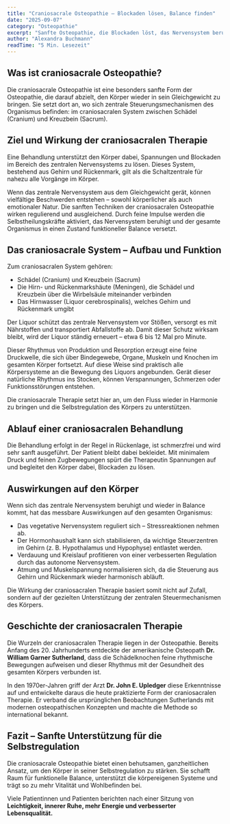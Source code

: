 ```yaml
---
title: "Craniosacrale Osteopathie – Blockaden lösen, Balance finden"
date: "2025-09-07"
category: "Osteopathie"
excerpt: "Sanfte Osteopathie, die Blockaden löst, das Nervensystem beruhigt und die Selbstheilung unterstützt."
author: "Alexandra Buchmann"
readTime: "5 Min. Lesezeit"
---
```

## Was ist craniosacrale Osteopathie?  

Die craniosacrale Osteopathie ist eine besonders sanfte Form der Osteopathie, die darauf abzielt, den Körper wieder in sein Gleichgewicht zu bringen. Sie setzt dort an, wo sich zentrale Steuerungsmechanismen des Organismus befinden: im craniosacralen System zwischen Schädel (Cranium) und Kreuzbein (Sacrum).

## Ziel und Wirkung der craniosacralen Therapie  

Eine Behandlung unterstützt den Körper dabei, Spannungen und Blockaden im Bereich des zentralen Nervensystems zu lösen. Dieses System, bestehend aus Gehirn und Rückenmark, gilt als die Schaltzentrale für nahezu alle Vorgänge im Körper.  

Wenn das zentrale Nervensystem aus dem Gleichgewicht gerät, können vielfältige Beschwerden entstehen – sowohl körperlicher als auch emotionaler Natur. Die sanften Techniken der craniosacralen Osteopathie wirken regulierend und ausgleichend. Durch feine Impulse werden die Selbstheilungskräfte aktiviert, das Nervensystem beruhigt und der gesamte Organismus in einen Zustand funktioneller Balance versetzt.  

## Das craniosacrale System – Aufbau und Funktion  

Zum craniosacralen System gehören:  
- Schädel (Cranium) und Kreuzbein (Sacrum)  
- Die Hirn- und Rückenmarkshäute (Meningen), die Schädel und Kreuzbein über die Wirbelsäule miteinander verbinden  
- Das Hirnwasser (Liquor cerebrospinalis), welches Gehirn und Rückenmark umgibt  

Der Liquor schützt das zentrale Nervensystem vor Stößen, versorgt es mit Nährstoffen und transportiert Abfallstoffe ab. Damit dieser Schutz wirksam bleibt, wird der Liquor ständig erneuert – etwa 6 bis 12 Mal pro Minute.  

Dieser Rhythmus von Produktion und Resorption erzeugt eine feine Druckwelle, die sich über Bindegewebe, Organe, Muskeln und Knochen im gesamten Körper fortsetzt. Auf diese Weise sind praktisch alle Körpersysteme an die Bewegung des Liquors angebunden. Gerät dieser natürliche Rhythmus ins Stocken, können Verspannungen, Schmerzen oder Funktionsstörungen entstehen.  

Die craniosacrale Therapie setzt hier an, um den Fluss wieder in Harmonie zu bringen und die Selbstregulation des Körpers zu unterstützen.  

## Ablauf einer craniosacralen Behandlung  

Die Behandlung erfolgt in der Regel in Rückenlage, ist schmerzfrei und wird sehr sanft ausgeführt. Der Patient bleibt dabei bekleidet. Mit minimalem Druck und feinen Zugbewegungen spürt die Therapeutin Spannungen auf und begleitet den Körper dabei, Blockaden zu lösen.  

## Auswirkungen auf den Körper  

Wenn sich das zentrale Nervensystem beruhigt und wieder in Balance kommt, hat das messbare Auswirkungen auf den gesamten Organismus:  

- Das vegetative Nervensystem reguliert sich – Stressreaktionen nehmen ab.  
- Der Hormonhaushalt kann sich stabilisieren, da wichtige Steuerzentren im Gehirn (z. B. Hypothalamus und Hypophyse) entlastet werden.  
- Verdauung und Kreislauf profitieren von einer verbesserten Regulation durch das autonome Nervensystem.  
- Atmung und Muskelspannung normalisieren sich, da die Steuerung aus Gehirn und Rückenmark wieder harmonisch abläuft.  

Die Wirkung der craniosacralen Therapie basiert somit nicht auf Zufall, sondern auf der gezielten Unterstützung der zentralen Steuermechanismen des Körpers.  

## Geschichte der craniosacralen Therapie  

Die Wurzeln der craniosacralen Therapie liegen in der Osteopathie. Bereits Anfang des 20. Jahrhunderts entdeckte der amerikanische Osteopath **Dr. William Garner Sutherland**, dass die Schädelknochen feine rhythmische Bewegungen aufweisen und dieser Rhythmus mit der Gesundheit des gesamten Körpers verbunden ist.  

In den 1970er-Jahren griff der Arzt **Dr. John E. Upledger** diese Erkenntnisse auf und entwickelte daraus die heute praktizierte Form der craniosacralen Therapie. Er verband die ursprünglichen Beobachtungen Sutherlands mit modernen osteopathischen Konzepten und machte die Methode so international bekannt.  

## Fazit – Sanfte Unterstützung für die Selbstregulation  

Die craniosacrale Osteopathie bietet einen behutsamen, ganzheitlichen Ansatz, um den Körper in seiner Selbstregulation zu stärken. Sie schafft Raum für funktionelle Balance, unterstützt die körpereigenen Systeme und trägt so zu mehr Vitalität und Wohlbefinden bei.  

Viele Patientinnen und Patienten berichten nach einer Sitzung von **Leichtigkeit, innerer Ruhe, mehr Energie und verbesserter Lebensqualität.**  